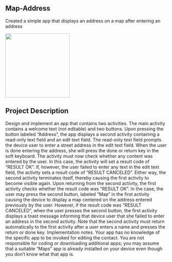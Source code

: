 ## Map-Address
Created a simple app that displays an address on a map after entering an address

<img src=http://g.recordit.co/ee4Ky80j4n.gif width=200><br>

## Project Description
Design and implement an app that contains two activities. The main activity contains a welcome text (not editable) and two buttons. Upon pressing the button labeled “Address”, the app displays a second activity containing a read-only text field and an edit text field. The read-only text field prompts the device user to enter a street address in the edit text field. When the user is done entering the address, she will press the done or return key in the soft keyboard. The activity must now check whether any content was entered by the user. In this case, the activity will set a result code of “RESULT OK”. If, however, the user failed to enter any text in the edit text field, the activity sets a result code of “RESULT CANCELED”. Either way, the second activity terminates itself, thereby causing the first activity to become visible again. Upon returning from the second activity, the first activity checks whether the result code was “RESULT OK”. In the case, the user may press the second button, labeled “Map” in the first activity causing the device to display a map centered on the address entered previously by the user. However, if the result code was “RESULT CANCELED”, when the user presses the second button, the first activity displays a toast message informing that device user that she failed to enter an address in the second activity. Note that the second activity must return automatically to the first activity after a user enters a
name and presses the return or done key. Implementation notes. Your app has no knowledge of the specific app to be invoked for editing the
contact. You are not responsible for coding or downloading additional apps; you may assume that a suitable “Maps” app is already installed on your device even though you don’t know what that app is.





